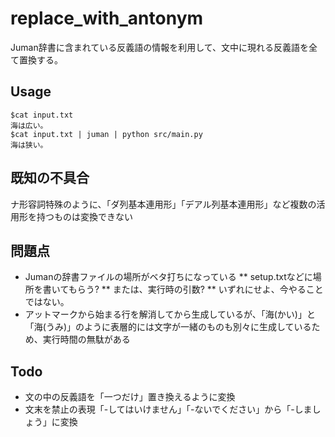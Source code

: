 # replace_with_antonym
Juman辞書に含まれている反義語の情報を利用して、文中に現れる反義語を全て置換する。

## Usage
    $cat input.txt
    海は広い。
    $cat input.txt | juman | python src/main.py
    海は狭い。

## 既知の不具合
ナ形容詞特殊のように、「ダ列基本連用形」「デアル列基本連用形」など複数の活用形を持つものは変換できない

## 問題点
* Jumanの辞書ファイルの場所がベタ打ちになっている
** setup.txtなどに場所を書いてもらう?
** または、実行時の引数?
** いずれにせよ、今やることではない。
* アットマークから始まる行を解消してから生成しているが、「海(かい)」と「海(うみ)」のように表層的には文字が一緒のものも別々に生成しているため、実行時間の無駄がある

## Todo
* 文の中の反義語を「一つだけ」置き換えるように変換
* 文末を禁止の表現「-してはいけません」「-ないでください」から「-しましょう」に変換
